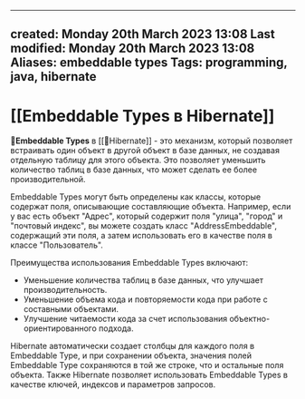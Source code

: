 
---
created: Monday 20th March 2023 13:08
Last modified: Monday 20th March 2023 13:08
Aliases: embeddable types
Tags: programming, java, hibernate
---

# [[Embeddable Types в Hibernate]]

📌**Embeddable Types** в [[📙Hibernate]] - это механизм, который позволяет встраивать один объект в другой объект в базе данных, не создавая отдельную таблицу для этого объекта. Это позволяет уменьшить количество таблиц в базе данных, что может сделать ее более производительной.

Embeddable Types могут быть определены как классы, которые содержат поля, описывающие составляющие объекта. Например, если у вас есть объект "Адрес", который содержит поля "улица", "город" и "почтовый индекс", вы можете создать класс "AddressEmbeddable", содержащий эти поля, а затем использовать его в качестве поля в классе "Пользователь".

Преимущества использования Embeddable Types включают:

-   Уменьшение количества таблиц в базе данных, что улучшает производительность.
-   Уменьшение объема кода и повторяемости кода при работе с составными объектами.
-   Улучшение читаемости кода за счет использования объектно-ориентированного подхода.

Hibernate автоматически создает столбцы для каждого поля в Embeddable Type, и при сохранении объекта, значения полей Embeddable Type сохраняются в той же строке, что и остальные поля объекта. Также Hibernate позволяет использовать Embeddable Types в качестве ключей, индексов и параметров запросов.

